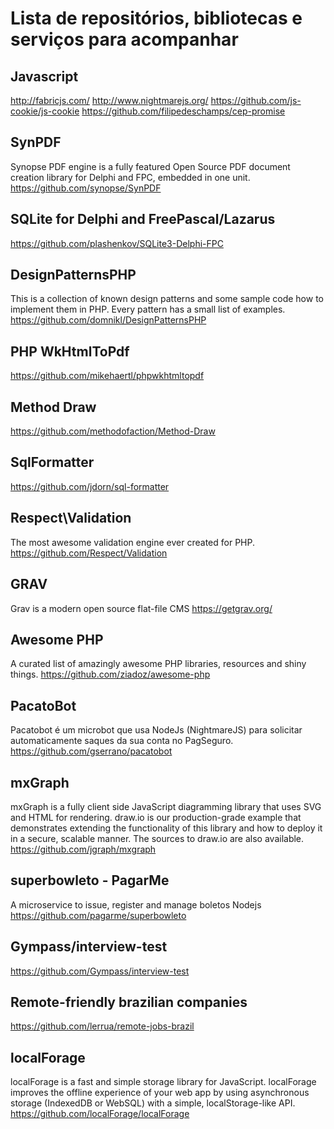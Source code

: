 # Lista de repositórios, bibliotecas e serviços para acompanhar

## Javascript
http://fabricjs.com/
http://www.nightmarejs.org/
https://github.com/js-cookie/js-cookie
https://github.com/filipedeschamps/cep-promise

## SynPDF
Synopse PDF engine is a fully featured Open Source PDF document creation library for Delphi and FPC, embedded in one unit.
https://github.com/synopse/SynPDF


## SQLite for Delphi and FreePascal/Lazarus
https://github.com/plashenkov/SQLite3-Delphi-FPC


## DesignPatternsPHP
This is a collection of known design patterns and some sample code how to implement them in PHP. Every pattern has a small list of examples.
https://github.com/domnikl/DesignPatternsPHP


## PHP WkHtmlToPdf
https://github.com/mikehaertl/phpwkhtmltopdf

## Method Draw
https://github.com/methodofaction/Method-Draw

## SqlFormatter
https://github.com/jdorn/sql-formatter

## Respect\Validation
The most awesome validation engine ever created for PHP.
https://github.com/Respect/Validation


## GRAV
Grav is a modern open source flat-file CMS
https://getgrav.org/

## Awesome PHP 
A curated list of amazingly awesome PHP libraries, resources and shiny things.
https://github.com/ziadoz/awesome-php

## PacatoBot
Pacatobot é um microbot que usa NodeJs (NightmareJS) para solicitar automaticamente saques da sua conta no PagSeguro.
https://github.com/gserrano/pacatobot

## mxGraph
mxGraph is a fully client side JavaScript diagramming library that uses SVG and HTML for rendering. draw.io is our production-grade example that demonstrates extending the functionality of this library and how to deploy it in a secure, scalable manner. The sources to draw.io are also available.
https://github.com/jgraph/mxgraph

## superbowleto - PagarMe
A microservice to issue, register and manage boletos
Nodejs
https://github.com/pagarme/superbowleto


## Gympass/interview-test
https://github.com/Gympass/interview-test

## Remote-friendly brazilian companies
https://github.com/lerrua/remote-jobs-brazil

## localForage
localForage is a fast and simple storage library for JavaScript. localForage improves the offline experience of your web app by using asynchronous storage (IndexedDB or WebSQL) with a simple, localStorage-like API.
https://github.com/localForage/localForage